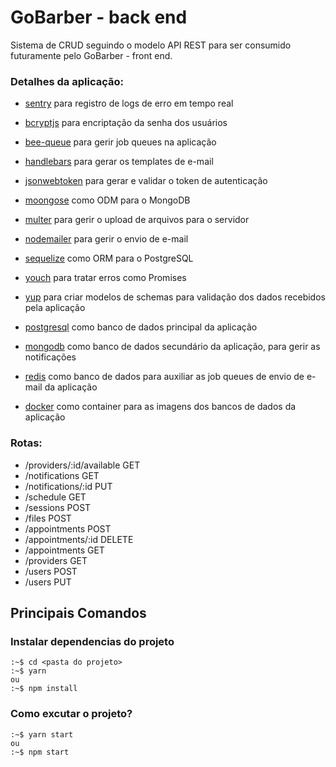 
# GoBarber - back end

Sistema de CRUD seguindo o modelo API REST para ser consumido futuramente pelo GoBarber - front end.

### Detalhes da aplicação:

- [sentry](https://sentry.io/for/node/) para registro de logs de erro em tempo real
- [bcryptjs](https://github.com/dcodeIO/bcrypt.js/) para encriptação da senha dos usuários
- [bee-queue](https://bee-queue.com/) para gerir job queues na aplicação
- [handlebars](https://handlebarsjs.com/) para gerar os templates de e-mail
- [jsonwebtoken](https://github.com/auth0/node-jsonwebtoken#readme) para gerar e validar o token de autenticação
- [moongose](https://mongoosejs.com/) como ODM para o MongoDB
- [multer](https://github.com/expressjs/multer#readme) para gerir o upload de arquivos para o servidor
- [nodemailer](https://nodemailer.com/about/) para gerir o envio de e-mail
- [sequelize](https://sequelize.org/) como ORM para o PostgreSQL
- [youch](https://github.com/poppinss/youch#readme) para tratar erros como Promises
- [yup](https://github.com/jquense/yup) para criar modelos de schemas para validação dos dados recebidos pela aplicação

- [postgresql](https://www.postgresql.org/) como banco de dados principal da aplicação
- [mongodb](https://www.mongodb.com/) como banco de dados secundário da aplicação, para gerir as notificações
- [redis](https://redis.io/) como banco de dados para auxiliar as job queues de envio de e-mail da aplicação

- [docker](https://www.docker.com/) como container para as imagens dos bancos de dados da aplicação

### Rotas:

- /providers/:id/available GET
- /notifications GET
- /notifications/:id PUT
- /schedule GET
- /sessions POST
- /files POST
- /appointments POST
- /appointments/:id DELETE
- /appointments GET
- /providers GET
- /users POST
- /users PUT

## Principais Comandos

### Instalar dependencias do projeto
```
:~$ cd <pasta do projeto>
:~$ yarn
ou
:~$ npm install
```
### Como excutar o projeto?
```
:~$ yarn start
ou
:~$ npm start
```
